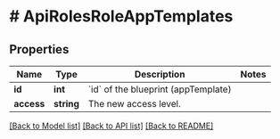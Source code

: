# # ApiRolesRoleAppTemplates

## Properties

Name | Type | Description | Notes
------------ | ------------- | ------------- | -------------
**id** | **int** | &#x60;id&#x60; of the blueprint (appTemplate) |
**access** | **string** | The new access level. |

[[Back to Model list]](../../README.md#models) [[Back to API list]](../../README.md#endpoints) [[Back to README]](../../README.md)
